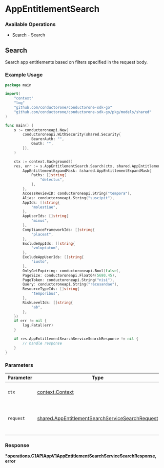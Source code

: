 # AppEntitlementSearch

### Available Operations

* [Search](#search) - Search

## Search

Search app entitlements based on filters specified in the request body.

### Example Usage

```go
package main

import(
	"context"
	"log"
	"github.com/conductorone/conductorone-sdk-go"
	"github.com/conductorone/conductorone-sdk-go/pkg/models/shared"
)

func main() {
    s := conductoroneapi.New(
        conductoroneapi.WithSecurity(shared.Security{
            BearerAuth: "",
            Oauth: "",
        }),
    )

    ctx := context.Background()
    res, err := s.AppEntitlementSearch.Search(ctx, shared.AppEntitlementSearchServiceSearchRequest{
        AppEntitlementExpandMask: &shared.AppEntitlementExpandMask{
            Paths: []string{
                "delectus",
            },
        },
        AccessReviewID: conductoroneapi.String("tempora"),
        Alias: conductoroneapi.String("suscipit"),
        AppIds: []string{
            "molestiae",
        },
        AppUserIds: []string{
            "minus",
        },
        ComplianceFrameworkIds: []string{
            "placeat",
        },
        ExcludeAppIds: []string{
            "voluptatum",
        },
        ExcludeAppUserIds: []string{
            "iusto",
        },
        OnlyGetExpiring: conductoroneapi.Bool(false),
        PageSize: conductoroneapi.Float64(5680.45),
        PageToken: conductoroneapi.String("nisi"),
        Query: conductoroneapi.String("recusandae"),
        ResourceTypeIds: []string{
            "temporibus",
        },
        RiskLevelIds: []string{
            "ab",
        },
    })
    if err != nil {
        log.Fatal(err)
    }

    if res.AppEntitlementSearchServiceSearchResponse != nil {
        // handle response
    }
}
```

### Parameters

| Parameter                                                                                                          | Type                                                                                                               | Required                                                                                                           | Description                                                                                                        |
| ------------------------------------------------------------------------------------------------------------------ | ------------------------------------------------------------------------------------------------------------------ | ------------------------------------------------------------------------------------------------------------------ | ------------------------------------------------------------------------------------------------------------------ |
| `ctx`                                                                                                              | [context.Context](https://pkg.go.dev/context#Context)                                                              | :heavy_check_mark:                                                                                                 | The context to use for the request.                                                                                |
| `request`                                                                                                          | [shared.AppEntitlementSearchServiceSearchRequest](../../models/shared/appentitlementsearchservicesearchrequest.md) | :heavy_check_mark:                                                                                                 | The request object to use for the request.                                                                         |


### Response

**[*operations.C1APIAppV1AppEntitlementSearchServiceSearchResponse](../../models/operations/c1apiappv1appentitlementsearchservicesearchresponse.md), error**

